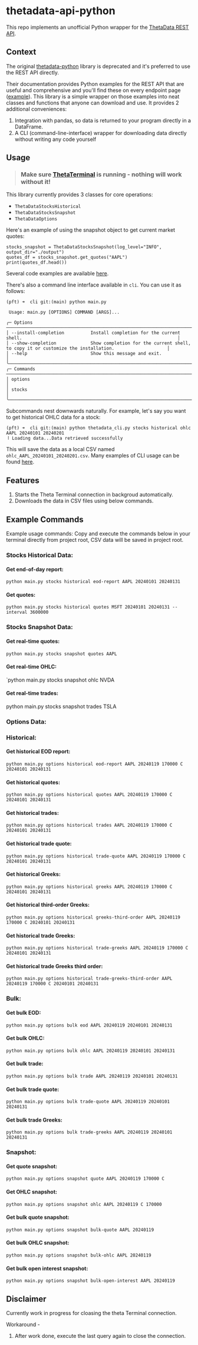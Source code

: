 # thetadata-api-python

This repo implements an unofficial Python wrapper for the [ThetaData REST API](https://http-docs.thetadata.us/docs/theta-data-rest-api-v2/4g9ms9h4009k0-getting-started).


## Context
The original [thetadata-python](https://github.com/ThetaData-API/thetadata-python) library is deprecated and it's preferred to use the REST API directly. 

Their documentation provides Python examples for the REST API that are useful and comprehensive and you'll find these on every endpoint page ([example](https://http-docs.thetadata.us/docs/theta-data-rest-api-v2/a38vp739baoch-quote-snapshot)). This library is a simple wrapper on those examples into neat classes and functions that anyone can download and use. It provides 2 additional conveniences:

1. Integration with pandas, so data is returned to your program directly in a DataFrame.
2. A CLI (command-line-interface) wrapper for downloading data directly without writing any code yourself

## Usage

> ### Make sure [ThetaTerminal](https://http-docs.thetadata.us/docs/theta-data-rest-api-v2/4g9ms9h4009k0-getting-started#what-is-theta-terminal-and-why-do-i-need-it) is running - nothing will work without it!

This library currently provides 3 classes for core operations: 
* `ThetaDataStocksHistorical`
* `ThetaDataStocksSnapshot`
* `ThetaDataOptions`

Here's an example of using the snapshot object to get current market quotes:

```
stocks_snapshot = ThetaDataStocksSnapshot(log_level="INFO", output_dir="./output")
quotes_df = stocks_snapshot.get_quotes("AAPL")
print(quotes_df.head())
```

Several code examples are available [here](https://github.com/pythonfortraders/thetadata-api-python/tree/main/examples).

There's also a command line interface available in `cli`. You can use it as follows: 

```
(pft) ➜  cli git:(main) python main.py 
                                                                                                                                     
 Usage: main.py [OPTIONS] COMMAND [ARGS]...                                                                                 
                                                                                                                                     
╭─ Options ─────────────────────────────────────────────────────────────────────────────────────────────────────────────────────────╮
│ --install-completion          Install completion for the current shell.                                                           │
│ --show-completion             Show completion for the current shell, to copy it or customize the installation.                    │
│ --help                        Show this message and exit.                                                                         │
╰───────────────────────────────────────────────────────────────────────────────────────────────────────────────────────────────────╯
╭─ Commands ────────────────────────────────────────────────────────────────────────────────────────────────────────────────────────╮
│ options                                                                                                                           │
│ stocks                                                                                                                            │
╰───────────────────────────────────────────────────────────────────────────────────────────────────────────────────────────────────╯
``` 

Subcommands nest downwards naturally. For example, let's say you want to get historical OHLC data for a stock:
```
(pft) ➜  cli git:(main) python thetadata_cli.py stocks historical ohlc AAPL 20240101 20240201
⠸ Loading data...Data retrieved successfully
```
This will save the data as a local CSV named `ohlc_AAPL_20240101_20240201.csv`. Many examples of CLI usage can be found [here](https://github.com/pythonfortraders/thetadata-api-python/blob/08ec0160da2519d5a0de73d8ec29ab8dd0c8d98c/cli/thetadata_cli.py#L1-L78).

## Features

1. Starts the Theta Terminal connection in backgroud automatically.
2. Downloads the data in CSV files using below commands.

## Example Commands

Example usage commands:
Copy and execute the commands below in your terminal directly from project root, CSV data will be saved in project root.

### Stocks Historical Data:

#### Get end-of-day report:
   
   `python main.py stocks historical eod-report AAPL 20240101 20240131`

#### Get quotes:

   `python main.py stocks historical quotes MSFT 20240101 20240131 --interval 3600000`

### Stocks Snapshot Data:

#### Get real-time quotes:
   `python main.py stocks snapshot quotes AAPL`

#### Get real-time OHLC:
   `python main.py stocks snapshot ohlc NVDA

#### Get real-time trades:
   python main.py stocks snapshot trades TSLA

### Options Data:
### Historical:
#### Get historical EOD report:
   `python main.py options historical eod-report AAPL 20240119 170000 C 20240101 20240131`

#### Get historical quotes:
   `python main.py options historical quotes AAPL 20240119 170000 C 20240101 20240131`

#### Get historical trades:
   `python main.py options historical trades AAPL 20240119 170000 C 20240101 20240131`

#### Get historical trade quote:
   `python main.py options historical trade-quote AAPL 20240119 170000 C 20240101 20240131`

#### Get historical Greeks:
   `python main.py options historical greeks AAPL 20240119 170000 C 20240101 20240131`

#### Get historical third-order Greeks:
   `python main.py options historical greeks-third-order AAPL 20240119 170000 C 20240101 20240131`

#### Get historical trade Greeks:
   `python main.py options historical trade-greeks AAPL 20240119 170000 C 20240101 20240131`

#### Get historical trade Greeks third order:
   `python main.py options historical trade-greeks-third-order AAPL 20240119 170000 C 20240101 20240131`

### Bulk:
#### Get bulk EOD:
   `python main.py options bulk eod AAPL 20240119 20240101 20240131`

#### Get bulk OHLC:
   `python main.py options bulk ohlc AAPL 20240119 20240101 20240131`

#### Get bulk trade:
   `python main.py options bulk trade AAPL 20240119 20240101 20240131`

#### Get bulk trade quote:
   `python main.py options bulk trade-quote AAPL 20240119 20240101 20240131`

#### Get bulk trade Greeks:
   `python main.py options bulk trade-greeks AAPL 20240119 20240101 20240131`

### Snapshot:
#### Get quote snapshot:
   `python main.py options snapshot quote AAPL 20240119 170000 C`

#### Get OHLC snapshot:
   `python main.py options snapshot ohlc AAPL 20240119 C 170000`

#### Get bulk quote snapshot:
   `python main.py options snapshot bulk-quote AAPL 20240119`

#### Get bulk OHLC snapshot:
   `python main.py options snapshot bulk-ohlc AAPL 20240119`

#### Get bulk open interest snapshot:
   `python main.py options snapshot bulk-open-interest AAPL 20240119`


## Disclaimer
Currently work in progress for cloasing the theta Terminal connection.

Workaround - 
1. After work done, execute the last query again to close the connection.